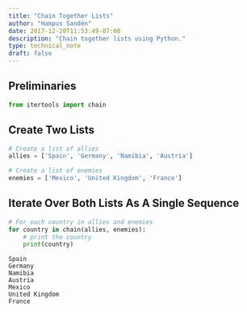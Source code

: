 ```yaml
---
title: "Chain Together Lists"
author: "Hampus Sandén"
date: 2017-12-20T11:53:49-07:00
description: "Chain together lists using Python."
type: technical_note
draft: false
---
```

## Preliminaries


```python
from itertools import chain
```

## Create Two Lists


```python
# Create a list of allies
allies = ['Spain', 'Germany', 'Namibia', 'Austria']

# Create a list of enemies
enemies = ['Mexico', 'United Kingdom', 'France']
```

## Iterate Over Both Lists As A Single Sequence


```python
# For each country in allies and enemies
for country in chain(allies, enemies):
    # print the country
    print(country)
```

    Spain
    Germany
    Namibia
    Austria
    Mexico
    United Kingdom
    France

